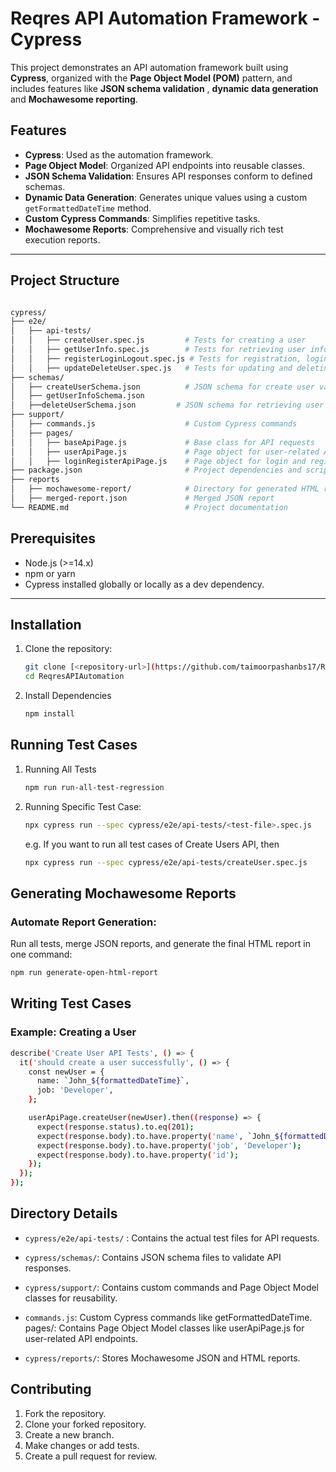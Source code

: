 # Reqres API Automation Framework - Cypress

This project demonstrates an API automation framework built using **Cypress**, organized with the **Page Object Model (POM)** pattern, and includes features like **JSON schema validation** , **dynamic data generation** and **Mochawesome reporting**.

## Features

- **Cypress**: Used as the automation framework.
- **Page Object Model**: Organized API endpoints into reusable classes.
- **JSON Schema Validation**: Ensures API responses conform to defined schemas.
- **Dynamic Data Generation**: Generates unique values using a custom `getFormattedDateTime` method.
- **Custom Cypress Commands**: Simplifies repetitive tasks.
- **Mochawesome Reports**: Comprehensive and visually rich test execution reports.

---

## Project Structure
```bash

cypress/
├── e2e/
│   ├── api-tests/
│   │   ├── createUser.spec.js         # Tests for creating a user
│   │   ├── getUserInfo.spec.js        # Tests for retrieving user information
│   │   ├── registerLoginLogout.spec.js # Tests for registration, login, and logout
│   │   ├── updateDeleteUser.spec.js   # Tests for updating and deleting a user
├── schemas/
│   ├── createUserSchema.json          # JSON schema for create user validation
│   ├── getUserInfoSchema.json
│   ├──deleteUserSchema.json         # JSON schema for retrieving user info validation
├── support/
│   ├── commands.js                    # Custom Cypress commands
│   ├── pages/
│   │   ├── baseApiPage.js             # Base class for API requests
│   │   ├── userApiPage.js             # Page object for user-related API endpoints
│   │   ├── loginRegisterApiPage.js    # Page object for login and registration API endpoints
├── package.json                       # Project dependencies and scripts
├── reports 
│   ├── mochawesome-report/            # Directory for generated HTML reports
│   ├── merged-report.json             # Merged JSON report                           
└── README.md                          # Project documentation
```


## Prerequisites

- Node.js (>=14.x)
- npm or yarn
- Cypress installed globally or locally as a dev dependency.

---

## Installation

1. Clone the repository:

   ```bash
   git clone [<repository-url>](https://github.com/taimoorpashanbs17/ReqresAPIAutomation)
   cd ReqresAPIAutomation

2. Install Dependencies
   ```bash
   npm install
   ```



## Running Test Cases
   1. Running All Tests
      ```bash
      npm run run-all-test-regression
   2. Running Specific Test Case:
      ```bash
      npx cypress run --spec cypress/e2e/api-tests/<test-file>.spec.js
      ```
      
      e.g. If you want to run all test cases of Create Users API, then
      ```bash
      npx cypress run --spec cypress/e2e/api-tests/createUser.spec.js
      ```

## Generating Mochawesome Reports
### Automate Report Generation:
Run all tests, merge JSON reports, and generate the final HTML report in one command:

   ``` bash
   npm run generate-open-html-report
   ```

## Writing Test Cases
### Example: Creating a User

```bash
describe('Create User API Tests', () => {
  it('should create a user successfully', () => {
    const newUser = {
      name: `John_${formattedDateTime}`,
      job: 'Developer',
    };

    userApiPage.createUser(newUser).then((response) => {
      expect(response.status).to.eq(201);
      expect(response.body).to.have.property('name', `John_${formattedDateTime}`);
      expect(response.body).to.have.property('job', 'Developer');
      expect(response.body).to.have.property('id');
    });
  });
});
```

## Directory Details

- `cypress/e2e/api-tests/` : Contains the actual test files for API requests.

- `cypress/schemas/`: Contains JSON schema files to validate API responses.

- `cypress/support/`: Contains custom commands and Page Object Model classes for reusability.

- `commands.js`: Custom Cypress commands like getFormattedDateTime.
pages/: Contains Page Object Model classes like userApiPage.js for user-related API endpoints.

- `cypress/reports/`: Stores Mochawesome JSON and HTML reports.

## Contributing
1. Fork the repository.
2. Clone your forked repository.
3. Create a new branch.
4. Make changes or add tests.
5. Create a pull request for review.
